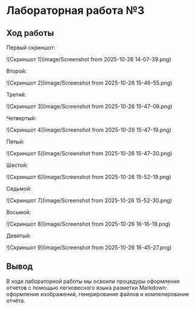 # Лабораторная работа №3

## Ход работы
Первый скриншот:

![Скриншот 1](image/Screenshot from 2025-10-26 14-07-39.png)

Второй:

![Скриншот 2](image/Screenshot from 2025-10-26 15-46-55.png)

Третий: 

![Скриншот 3](image/Screenshot from 2025-10-26 15-47-09.png)

Четвертый:

![Скриншот 4](image/Screenshot from 2025-10-26 15-47-19.png)

Пятый:

![Скриншот 5](image/Screenshot from 2025-10-26 15-47-30.png)

Шестой:

![Скриншот 6](image/Screenshot from 2025-10-26 15-52-19.png)

Седьмой:

![Скриншот 7](image/Screenshot from 2025-10-26 15-52-30.png)

Восьмой:

![Скриншот 8](image/Screenshot from 2025-10-26 16-16-19.png)

Девятый:

![Скриншот 9](image/Screenshot from 2025-10-26 16-45-27.png)

## Вывод
В ходе лабораторной работы мы освоили процедуры оформления отчетов с помощью легковесного языка разметки Markdown: оформление изображений, генерирование файлов и компелирование отчёта.
